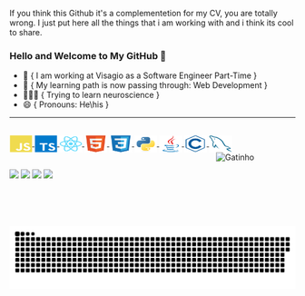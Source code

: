 If you think this Github it's a complementetion for my CV, you are totally wrong. I just put here all the things that i am working with and i think its cool to share.

### Hello and Welcome to My GitHub 👋

- 💼 { I am working at Visagio as a Software Engineer Part-Time }
- 🌱 { My learning path is now passing through: Web Development }
- 🕵🏻‍♂️ { Trying to learn neuroscience } 
- 😄 { Pronouns: He\his } 

---
<div style="display: inline_block"><br>
  <a href="https://www.javascript.com/">
    <img align="center" alt="JavaScript" height="30" width="40" src="https://raw.githubusercontent.com/devicons/devicon/master/icons/javascript/javascript-plain.svg">
  </a>
  <a href="https://www.typescriptlang.org/">
    <img align="center" alt="TypeScript" height="30" width="40" src="https://raw.githubusercontent.com/devicons/devicon/master/icons/typescript/typescript-plain.svg">
  </a>
  <a href="https://reactjs.org/">
    <img align="center" alt="React" height="30" width="40" src="https://raw.githubusercontent.com/devicons/devicon/master/icons/react/react-original.svg">
  </a>
  <a href="https://en.wikipedia.org/wiki/HTML">
    <img align="center" alt="HTML" height="30" width="40" src="https://raw.githubusercontent.com/devicons/devicon/master/icons/html5/html5-original.svg">
  </a>
  <a href="https://en.wikipedia.org/wiki/CSS">
    <img align="center" alt="CSS" height="30" width="40" src="https://raw.githubusercontent.com/devicons/devicon/master/icons/css3/css3-original.svg">
  </a>
  <a href="https://www.python.org/">
    <img align="center" alt="Python" height="30" width="40" src="https://raw.githubusercontent.com/devicons/devicon/master/icons/python/python-original.svg">
  </a>
  <a href="https://www.java.com/en/">
    <img align="center" alt="Java" height="30" width="40" src="https://raw.githubusercontent.com/devicons/devicon/master/icons/java/java-original.svg">
  </a>
  <a href="https://en.wikipedia.org/wiki/C_(programming_language)">
    <img align="center" alt="C" height="30" width="40" src="https://raw.githubusercontent.com/devicons/devicon/master/icons/c/c-line.svg">
  </a>
  <a href="https://www.mysql.com/">
    <img align="center" alt="MYSQL" height="30" width="40" src="https://raw.githubusercontent.com/devicons/devicon/master/icons/mysql/mysql-plain.svg">
  </a>
  <img align="right" alt="Gatinho" height="130" width="140" src="https://images.squarespace-cdn.com/content/v1/552dc6dae4b036b38b3d7a6e/1596468461467-NJXJZ6LAZ1XB9H8ZW53X/Blue+West.gif?format=750w">
</div>
  
##
  
<div>
  <a href="https://www.instagram.com/alef.adonis/" target="_blank"><img src="https://img.shields.io/badge/-Instagram-%23E4405F?style=for-the-badge&logo=instagram&logoColor=white" target="_blank"></a>
 <a href="https://discord.com/invite/Alefinho#0491" target="_blank"><img src="https://img.shields.io/badge/Discord-7289DA?style=for-the-badge&logo=discord&logoColor=white" target="_blank"></a> 
  <a href = "mailto:alef.carlos@ccc.ufcg.edu.br"><img src="https://img.shields.io/badge/-Gmail-%23333?style=for-the-badge&logo=gmail&logoColor=white" target="_blank"></a>
  <a href="https://www.linkedin.com/in/alefadonisdsc/" target="_blank"><img src="https://img.shields.io/badge/-LinkedIn-%230077B5?style=for-the-badge&logo=linkedin&logoColor=white" target="_blank"></a> 
  
  ![Snake animation](https://github.com/AlefAdonis/AlefAdonis/blob/output/github-contribution-grid-snake.svg)
</div>
  
